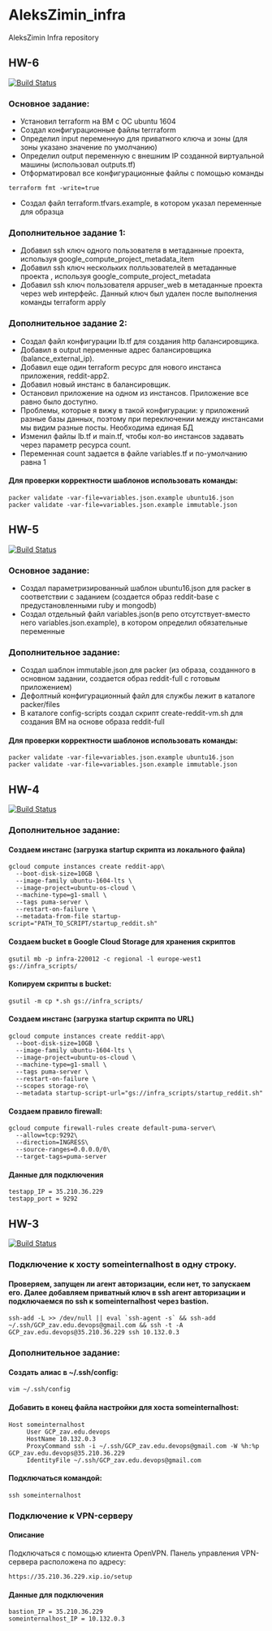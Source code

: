 # AleksZimin_infra
AleksZimin Infra repository

## HW-6
[![Build Status](https://travis-ci.com/Otus-DevOps-2018-09/AleksZimin_infra.svg?branch=terraform-1)](https://travis-ci.com/Otus-DevOps-2018-09/AleksZimin_infra)

### Основное задание:
* Установил terraform на ВМ с ОС ubuntu 1604
* Создал конфигурационные файлы terrraform
* Определил input переменную для приватного ключа и зоны (для зоны указано значение по умолчанию)
* Определил output переменную с внешним IP созданной виртуальной машины (использовал outputs.tf)
* Отформатировал все конфигурационные файлы с помощью команды
```
terraform fmt -write=true
```
* Создал файл terraform.tfvars.example, в котором указал переменные для образца

### Дополнительное задание 1:
* Добавил ssh ключ одного пользователя в метаданные проекта, используя google_compute_project_metadata_item 
* Добавил ssh ключ нескольких полльзователей в метаданные проекта , используя google_compute_project_metadata
* Добавил ssh ключ пользователя appuser_web в метаданные проекта через web интерфейс. Данный ключ был удален после выполнения команды terraform apply

### Дополнительное задание 2:
* Создал файл конфигурации lb.tf для создания http балансировщика. 
* Добавил в output переменные адрес балансировщика (balance_external_ip).
* Добавил еще один terraform ресурс для нового инстанса приложения, reddit-app2.
* Добавил новый инстанс в балансировщик.
* Остановил приложение на одном из инстансов. Приложение все равно было доступно.
* Проблемы, которые я вижу в такой конфигурации: у приложений разные базы данных, поэтому при переключении между инстансами мы видим разные посты. Необходима единая БД
* Изменил файлы lb.tf и main.tf, чтобы кол-во инстансов задавать через параметр ресурса count.
* Переменная count задается в файле variables.tf и по-умолчанию равна 1  

#### Для проверки корректности шаблонов использовать команды:
```
packer validate -var-file=variables.json.example ubuntu16.json
packer validate -var-file=variables.json.example immutable.json
```

## HW-5
[![Build Status](https://travis-ci.com/Otus-DevOps-2018-09/AleksZimin_infra.svg?branch=packer-base)](https://travis-ci.com/Otus-DevOps-2018-09/AleksZimin_infra)

### Основное задание:
* Создал параметризированный шаблон ubuntu16.json для packer в соответствии с заданием (создается образ reddit-base с предустановленными ruby и mongodb)
* Создал отдельный файл variables.json(в репо отсутствует-вместо него variables.json.example), в котором определил обязательные переменные

### Дополнительное задание:
* Создал шаблон immutable.json для packer (из образа, созданного в основном задании, создается образ reddit-full с готовым приложением)
* Дефолтный конфигурационный файл для службы лежит в каталоге packer/files
* В каталоге config-scripts создал скрипт create-reddit-vm.sh для создания ВМ на основе образа reddit-full

#### Для проверки корректности шаблонов использовать команды:
```
packer validate -var-file=variables.json.example ubuntu16.json
packer validate -var-file=variables.json.example immutable.json
``` 


## HW-4
[![Build Status](https://travis-ci.com/Otus-DevOps-2018-09/AleksZimin_infra.svg?branch=cloud-testapp)](https://travis-ci.com/Otus-DevOps-2018-09/AleksZimin_infra)

### Дополнительное задание:
#### Создаем инстанс (загрузка startup скрипта из локального файла)
```
gcloud compute instances create reddit-app\
  --boot-disk-size=10GB \
  --image-family ubuntu-1604-lts \
  --image-project=ubuntu-os-cloud \
  --machine-type=g1-small \
  --tags puma-server \
  --restart-on-failure \
  --metadata-from-file startup-script="PATH_TO_SCRIPT/startup_reddit.sh"
```

#### Создаем bucket в Google Cloud Storage для хранения скриптов
```
gsutil mb -p infra-220012 -c regional -l europe-west1 gs://infra_scripts/
```

#### Копируем скрипты в bucket:
```
gsutil -m cp *.sh gs://infra_scripts/
```

#### Создаем инстанс (загрузка startup скрипта по URL)
```
gcloud compute instances create reddit-app\
  --boot-disk-size=10GB \
  --image-family ubuntu-1604-lts \
  --image-project=ubuntu-os-cloud \
  --machine-type=g1-small \
  --tags puma-server \
  --restart-on-failure \
  --scopes storage-ro\
  --metadata startup-script-url="gs://infra_scripts/startup_reddit.sh"
```
#### Создаем правило firewall:
```
gcloud compute firewall-rules create default-puma-server\
  --allow=tcp:9292\
  --direction=INGRESS\
  --source-ranges=0.0.0.0/0\
  --target-tags=puma-server
```
#### Данные для подключения
```
testapp_IP = 35.210.36.229
testapp_port = 9292
``` 



## HW-3
[![Build Status](https://travis-ci.com/Otus-DevOps-2018-09/AleksZimin_infra.svg?branch=cloud-bastion)](https://travis-ci.com/Otus-DevOps-2018-09/AleksZimin_infra)
### Подключение к хосту someinternalhost в одну строку.
#### Проверяем, запущен ли агент авторизации, если нет, то запускаем его. Далее добавляем приватный ключ в ssh агент авторизации и подключаемся по ssh к someinternalhost через bastion.
```
ssh-add -L >> /dev/null || eval `ssh-agent -s` && ssh-add ~/.ssh/GCP_zav.edu.devops@gmail.com && ssh -t -A GCP_zav.edu.devops@35.210.36.229 ssh 10.132.0.3
```
### Дополнительное задание:
#### Создать алиас в  ~/.ssh/config:
```
vim ~/.ssh/config
```
#### Добавить в конец файла настройки для  хоста someinternalhost:
```
Host someinternalhost
     User GCP_zav.edu.devops
     HostName 10.132.0.3
     ProxyCommand ssh -i ~/.ssh/GCP_zav.edu.devops@gmail.com -W %h:%p GCP_zav.edu.devops@35.210.36.229
     IdentityFile ~/.ssh/GCP_zav.edu.devops@gmail.com
```
#### Подключаться командой:
```
ssh someinternalhost
```

### Подключение к VPN-серверу
#### Описание
Подключаться с помощью клиента OpenVPN. Панель управления VPN-сервера расположена по адресу:
```
https://35.210.36.229.xip.io/setup
```
#### Данные для подключения
```
bastion_IP = 35.210.36.229
someinternalhost_IP = 10.132.0.3
```
